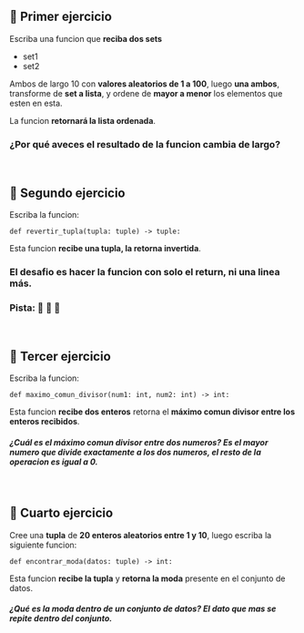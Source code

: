 ## 🍉 Primer ejercicio

Escriba una funcion que **reciba dos sets**

- set1
- set2

Ambos de largo 10 con **valores aleatorios de 1 a 100**, luego **una ambos**, transforme de **set a lista**, y ordene de **mayor a menor** los elementos que esten en esta.

La funcion **retornará la lista ordenada**.

### **¿Por qué aveces el resultado de la funcion cambia de largo?** 

<br/>

## 🍉 Segundo ejercicio

Escriba la funcion:

```
def revertir_tupla(tupla: tuple) -> tuple:
```
Esta funcion **recibe una tupla, la retorna invertida**.

### **El desafio es hacer la funcion con solo el return, ni una linea más**.
### **Pista: 🎂 🔪 🍰**

<br/>

## 🍉 Tercer ejercicio

Escriba la funcion:

``` 
def maximo_comun_divisor(num1: int, num2: int) -> int: 
```

Esta funcion **recibe dos enteros** retorna el **máximo comun divisor entre los enteros recibidos**.

##### _¿Cuál es el máximo comun divisor entre dos numeros? Es el mayor numero que divide exactamente a los dos numeros, el resto de la operacion es igual a 0._ 

<br/>

## 🍉 Cuarto ejercicio

Cree una **tupla** de **20 enteros aleatorios entre 1 y 10**, luego escriba la
siguiente funcion: 

```
def encontrar_moda(datos: tuple) -> int:
```

Esta funcion **recibe la tupla** y **retorna la moda** presente en el conjunto de datos.

##### _¿Qué es la moda dentro de un conjunto de datos? El dato que mas se repite dentro del conjunto._

<br/>
